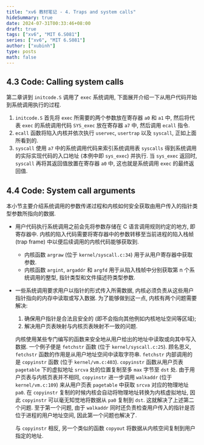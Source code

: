 ```yaml
---
title: "xv6 教材笔记 - 4. Traps and system calls"
hideSummary: true
date: 2024-07-31T00:33:46+08:00
draft: true
tags: ["xv6", "MIT 6.S081"]
series: ["xv6", "MIT 6.S081"]
author: ["xubinh"]
type: posts
math: false
---
```


## 4.3 Code: Calling system calls

第二章讲到 `initcode.S` 调用了 `exec` 系统调用, 下面展开介绍一下从用户代码开始到系统调用执行的过程.

1. `initcode.S` 首先将 `exec` 所需要的两个参数放在寄存器 `a0` 和 `a1` 中, 然后将代表 `exec` 的系统调用代码 `SYS_exec` 放在寄存器 `a7` 中, 然后调用 `ecall` 指令.
1. `ecall` 函数将陷入内核并依次执行 `uservec`, `usertrap` 以及 `syscall`, 正如上面所看到的.
1. `syscall` 使用 `a7` 中的系统调用代码来索引系统调用表 `syscalls` 得到系统调用的实际实现代码的入口地址 (本例中即 `sys_exec`) 并执行. 当 `sys_exec` 返回时, `syscall` 再将其返回值放置在寄存器 `a0` 中, 这也就是系统调用 `exec` 的最终返回值.

## 4.4 Code: System call arguments

本小节主要介绍系统调用的参数传递过程和内核如何安全获取由用户传入的指针类型参数所指向的数据.

- 用户代码执行系统调用之前会先将参数存储在 C 语言调用规则约定的地方, 即寄存器中. 内核的陷入代码需要将寄存器中的参数转移至当前进程的陷入栈帧 (trap frame) 中以便后续调用的内核代码能够获取到.
  - 内核函数 `argraw` (位于 `kernel/syscall.c:34`) 用于从用户寄存器中获取参数.
  - 内核函数 `argint`, `argaddr` 和 `argfd` 用于从陷入栈帧中分别获取第 n 个系统调用的整型, 指针类型和文件描述符类型参数.
- 一些系统调用要求用户以指针的形式传入所需数据, 内核必须负责从这些用户指针指向的内存中读取或写入数据. 为了能够做到这一点, 内核有两个问题需要解决:
  1. 确保用户指针是合法且安全的 (即不会指向其他例如内核地址空间等区域);
  1. 解决用户页表映射与内核页表映射不一致的问题.

  内核使用某些专门编写的函数来安全地从用户给出的地址中读取或向其中写入数据. 一个例子便是 `fetchstr` 函数 (位于 `kernel/syscall.c:25`). 顾名思义, `fetchstr` 函数的作用是从用户地址空间中读取字符串. `fetchstr` 内部调用的是 `copyinstr` 函数 (位于 `kernel/vm.c:403`). `copyinstr` 函数从用户页表 `pagetable` 下的虚拟地址 `srcva` 处的位置复制至多 `max` 字节至 `dst` 处. 由于用户页表与内核页表并不相同, `copyinstr` 进一步调用 `walkaddr` (位于 `kernel/vm.c:109`) 来从用户页表 `pagetable` 中获取 `srcva` 对应的物理地址 `pa0`. 在 `copyinstr` 复制的时候内核会自动将物理地址转换为内核虚拟地址, 因此 `copyinstr` 可以毫无知觉地将数据从 `pa0` 复制到 `dst`. 这就解决了上述第二个问题. 至于第一个问题, 由于 `walkaddr` 同时还负责检查用户传入的指针是否位于进程的用户地址空间, 因此第一个问题也解决了.

  与 `copyinstr` 相反, 另一个类似的函数 `copyout` 将数据从内核空间复制到用户指定的地址.
